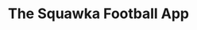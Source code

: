 ---
description: 足球app中的精品。
layout: post
results:
- primaryGenreName: Sports
  version: '1.0.1'
  trackViewUrl: https://itunes.apple.com/cn/app/the-squawka-football-app/id702770635?mt=8&uo=4
  artworkUrl100: http://a1186.phobos.apple.com/us/r30/Purple6/v4/2e/9e/d2/2e9ed21f-bda1-5d62-eb7f-16fdcb088ded/mzl.mdlnpozm.png
  artworkUrl60: http://a548.phobos.apple.com/us/r30/Purple4/v4/62/56/63/62566394-1069-36f0-c4c7-ff58f9418e90/Icon.png
  sellerName: Squawka Ltd
  supportedDevices:
  - iPhone-3GS
  - iPadFourthGen4G
  - iPadThirdGen
  - iPadThirdGen4G
  - iPhone5c
  - iPhone5s
  - iPadMini
  - iPadMini4G
  - iPhone4S
  - iPadFourthGen
  - iPodTouchourthGen
  - iPad2Wifi
  - iPhone4
  - iPad23G
  - iPhone5
  - iPodTouchFifthGen
  genres:
  - 体育
  trackName: The Squawka Football App
  description: "THE BEST FOOTBALL APP EVER MADE HAS ARRIVED\n\nFrom the best
    football stats site around comes The Squawka Football App: THE most comprehensive
    football app ever made. \n\n“Like having a mini Gary Neville in the palm
    of your hand.”\n\n“This app is so good it will break up relationships!”\n\n\n\nKEY
    FEATURES\n\nThe Squawka Football App is the most complete 24/7 football
    app any fan could ever want, install it now to get:\n\n*The most in-depth
    hand-held football companion around.\n*Real-time stats on leagues from
    all over the world including the EPL, La Liga and the UEFA Champions League.
    \ \n*All the stats, photos, news and more on your favourite team or player
    LIVE and absolutely free while you watch the big game. \n*Ground-breaking
    animations of key in-game events minutes after they happen.\n*Stats on
    your favourite team or player in seconds with our incredible navigation
    system.\n*The latest news, stats and analysis giving you much more than
    just a 90 minute experience.\n*Chat functionality that gets your voice
    heard instantly during those crucial moments.\n*Totally 100% FREE. No
    paid upgrades!\n\n\nGot a question? Contact us info@squawka.com \n\n“As
    a football fan I don't think you can ask for anything more”"
  price: 0
  trackId: 702770635
  releaseDate: '2013-11-12T04:54:25Z'
  screenshotUrls:
  - http://a4.mzstatic.com/us/r30/Purple4/v4/ae/19/1c/ae191c81-5082-77d3-76d6-2ff13dc821a6/screen1136x1136.jpeg
  - http://a3.mzstatic.com/us/r30/Purple4/v4/3c/69/db/3c69db22-78ec-9a2e-4eb8-5ca79de959ee/screen1136x1136.jpeg
  - http://a3.mzstatic.com/us/r30/Purple6/v4/ef/ce/39/efce3943-c6a4-80e2-c15a-ca5076d5a8fa/screen320x320.jpeg
  - http://a5.mzstatic.com/us/r30/Purple6/v4/61/5f/26/615f26ab-1321-020a-287e-e7799be2d633/screen320x320.jpeg
  - http://a4.mzstatic.com/us/r30/Purple/v4/df/94/ca/df94cad0-7bf7-2906-5977-cdccdf4275b3/screen1136x1136.jpeg
  artistViewUrl: https://itunes.apple.com/cn/artist/squawka/id702770638?uo=4
  primaryGenreId: 6004
  kind: software
  fileSizeBytes: '31287350'
  bundleId: com.squawka.ios
  releaseNotes: 'In line commentary and events in match centres.

    More events added to users'' timeline dashboard

    Design tweaks

    App stability'
  sellerUrl: http://squawka.com/app
  artistName: Squawka
  trackCensoredName: The Squawka Football App
  isGameCenterEnabled: false
  contentAdvisoryRating: 4+
  languageCodesISO2A:
  - EN
  trackContentRating: 4+
  features: &a []
  wrapperType: software
  artworkUrl512: http://a1186.phobos.apple.com/us/r30/Purple6/v4/2e/9e/d2/2e9ed21f-bda1-5d62-eb7f-16fdcb088ded/mzl.mdlnpozm.png
  formattedPrice: 免费
  artistId: 702770638
  genreIds:
  - '6004'
  currency: CNY
  ipadScreenshotUrls: *a
category: 体育
tags: tag1
resultCount: 1
title: The Squawka Football App

---